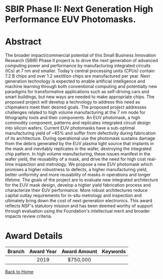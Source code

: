 
SBIR Phase II: Next Generation High Performance EUV Photomasks.
===============================================================

# Abstract


The broader impact/commercial potential of this Small Business Innovation Research (SBIR) Phase II project is to drive the next generation of advanced computing power and performance by manufacturing integrated circuits (ICs) at 7 nm and smaller. Today's central processing units (CPUs) contain 7.2 B chips and over 1.2 sextillion chips are manufactured per year. Next generation technology is expected to enable artificial intelligence and machine learning through both conventional computing and potentially new paradigms for transformative applications such as self-driving cars and smart buildings, but new ways are needed to make appropriate chips. The proposed project will develop a technology to address this need as chipmakers meet their desired goals. The proposed project addresses challenges related to high volume manufacturing at the 7 nm node for lithography tools and their components. An EUV photomask, a high commodity component, patterns and replicates integrated circuit design into silicon wafers. Current EUV photomasks have a sub-optimal manufacturing yield of ~65% and suffer from defectivity during fabrication of its architecture. During operational use the photomask sustains damage from the debris generated by the EUV plasma light source that implants in the mask and inevitably replicates in the wafer, destroying the integrated chip pattern. In high volume manufacturing, these issues manifest in the wafer yield, the reusability of a mask, and drive the need for high cost real-time inspection and metrology. We propose a new EUV photomask which promises a higher robustness to defects, a higher manufacturing yield, better uniformity and more reusability of masks in operations and longer lifetime. The goals of the project are to evaluate new integrated architecture for the EUV mask design, develop a higher yield fabrication process and characterize their EUV performance. More robust architectures reduce capital outlay requirements for in-situ metrology and inspection and ultimately bring down the cost of next generation electronics. This award reflects NSF's statutory mission and has been deemed worthy of support through evaluation using the Foundation's intellectual merit and broader impacts review criteria.  

# Award Details

|Branch|Award Year|Award Amount|Keywords|
| :---: | :---: | :---: | :---: |
||2019|$750,000||
  
  


[Back to Home](https://github.com/chrischow/dod_sbir_awards#514)